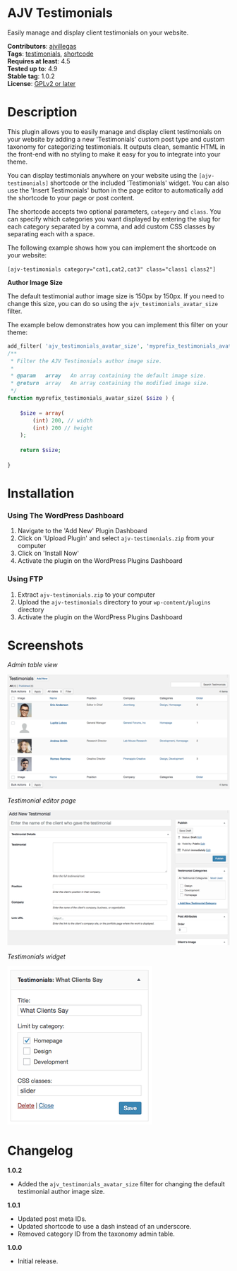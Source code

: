 # AJV Testimonials

Easily manage and display client testimonials on your website.

**Contributors**: [ajvillegas](http://profiles.wordpress.org/ajvillegas)  
**Tags**: [testimonials](http://wordpress.org/plugins/tags/testimonials), [shortcode](http://wordpress.org/plugins/tags/shortcode)  
**Requires at least**: 4.5  
**Tested up to**: 4.9  
**Stable tag**: 1.0.2  
**License**: [GPLv2 or later](http://www.gnu.org/licenses/gpl-2.0.html)

# Description

This plugin allows you to easily manage and display client testimonials on your website by adding a new 'Testimonials' custom post type and custom taxonomy for categorizing testimonials. It outputs clean, semantic HTML in the front-end with no styling to make it easy for you to integrate into your theme.

You can display testimonials anywhere on your website using the `[ajv-testimonials]` shortcode or the included 'Testimonials' widget. You can also use the 'Insert Testimonials' button in the page editor to automatically add the shortcode to your page or post content.

The shortcode accepts two optional parameters, `category` and `class`. You can specify which categories you want displayed by entering the slug for each category separated by a comma, and add custom CSS classes by separating each with a space.

The following example shows how you can implement the shortcode on your website:

`[ajv-testimonials category="cat1,cat2,cat3" class="class1 class2"]`

**Author Image Size**

The default testimonial author image size is 150px by 150px. If you need to change this size, you can do so using the `ajv_testimonials_avatar_size` filter.

The example below demonstrates how you can implement this filter on your theme:

```php
add_filter( 'ajv_testimonials_avatar_size', 'myprefix_testimonials_avatar_size' );
/**
 * Filter the AJV Testimonials author image size.
 *
 * @param   array   An array containing the default image size.
 * @return  array   An array containing the modified image size.
 */
function myprefix_testimonials_avatar_size( $size ) {
	
    $size = array(
        (int) 200, // width
        (int) 200 // height
    );
	
    return $size;
	
}
```

# Installation

### Using The WordPress Dashboard

1. Navigate to the 'Add New' Plugin Dashboard
2. Click on 'Upload Plugin' and select `ajv-testimonials.zip` from your computer
3. Click on 'Install Now'
4. Activate the plugin on the WordPress Plugins Dashboard

### Using FTP

1. Extract `ajv-testimonials.zip` to your computer
2. Upload the `ajv-testimonials` directory to your `wp-content/plugins` directory
3. Activate the plugin on the WordPress Plugins Dashboard

# Screenshots

*Admin table view*

![Admin table view](wp-assets/screenshot-1.png?raw=true)

*Testimonial editor page*

![Testimonial editor page](wp-assets/screenshot-2.png?raw=true)

*Testimonials widget*

![Testimonials widget](wp-assets/screenshot-3.png?raw=true)

# Changelog

**1.0.2**
* Added the `ajv_testimonials_avatar_size` filter for changing the default testimonial author image size.

**1.0.1**
* Updated post meta IDs.
* Updated shortcode to use a dash instead of an underscore.
* Removed category ID from the taxonomy admin table.

**1.0.0**
* Initial release.
